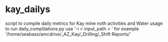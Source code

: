 # kay_dailys
script to compile daily metrics for Kay mine noth activities and Water usage
to run daily_complilations.py  use '-i < input_path > '
for example '/home/seabass/amcdrive/_AZ_Kay/_Drilling/_Shift Reports/'

